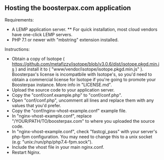 
## Hosting the boosterpax.com application

Requirements:

* A LEMP application server.
** For quick installation, most cloud vendors have one-click LEMP servers.
* PHP 7.1 or newer with "mbstring" extension installed.

Instructions:

* Obtain a copy of Isotope ( https://github.com/metafizzy/isotope/blob/v3.0.6/dist/isotope.pkgd.min.js ) and install it to ( "www/vendor/isotope/isotope.pkgd.min.js" ). Boosterpax's license is incompatbile with Isotope's, so you'd need to obtain a commercial license for Isotope if you're going to promote your Boosterpax instance. More info in "LICENSE.md".
* Upload the source code to your application server.
* Copy the "conf/conf.example.php" to "conf/conf.php".
* Open "conf/conf.php", uncomment all lines and replace them with any values that you'd prefer.
* Copy the "conf/nginx-vhost-example.conf" example file.
* In "nginx-vhost-example.conf", replace "/YOUR/PATH/TO/boosterpax.com" to where you uploaded the source code.
* In "nginx-vhost-example.conf", check "fastcgi_pass" with your server's php-fpm configuration. You may need to change this to a unix socket (e.g: "unix:/run/php/php7.4-fpm.sock").
* Include the vhost file in your main nginx.conf.
* Restart Nginx.
